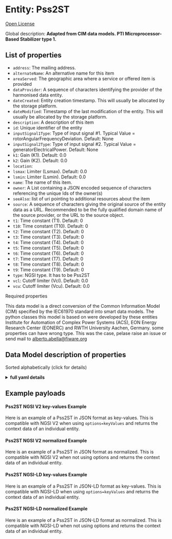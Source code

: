 Entity: Pss2ST  
==============  
[Open License](https://github.com/smart-data-models//dataModel.EnergyCIM/blob/master/Pss2ST/LICENSE.md)  
Global description: **Adapted from CIM data models. PTI Microprocessor-Based Stabilizer type 1.**  

## List of properties  

- `address`: The mailing address.  - `alternateName`: An alternative name for this item  - `areaServed`: The geographic area where a service or offered item is provided  - `dataProvider`: A sequence of characters identifying the provider of the harmonised data entity.  - `dateCreated`: Entity creation timestamp. This will usually be allocated by the storage platform.  - `dateModified`: Timestamp of the last modification of the entity. This will usually be allocated by the storage platform.  - `description`: A description of this item  - `id`: Unique identifier of the entity  - `inputSignal1Type`: Type of input signal #1.  Typical Value = rotorAngularFrequencyDeviation. Default: None  - `inputSignal2Type`: Type of input signal #2.  Typical Value = generatorElectricalPower. Default: None  - `k1`: Gain (K1). Default: 0.0  - `k2`: Gain (K2). Default: 0.0  - `location`:   - `lsmax`: Limiter (Lsmax). Default: 0.0  - `lsmin`: Limiter (Lsmin). Default: 0.0  - `name`: The name of this item.  - `owner`: A List containing a JSON encoded sequence of characters referencing the unique Ids of the owner(s)  - `seeAlso`: list of uri pointing to additional resources about the item  - `source`: A sequence of characters giving the original source of the entity data as a URL. Recommended to be the fully qualified domain name of the source provider, or the URL to the source object.  - `t1`: Time constant (T1). Default: 0  - `t10`: Time constant (T10). Default: 0  - `t2`: Time constant (T2). Default: 0  - `t3`: Time constant (T3). Default: 0  - `t4`: Time constant (T4). Default: 0  - `t5`: Time constant (T5). Default: 0  - `t6`: Time constant (T6). Default: 0  - `t7`: Time constant (T7). Default: 0  - `t8`: Time constant (T8). Default: 0  - `t9`: Time constant (T9). Default: 0  - `type`: NGSI type. It has to be Pss2ST  - `vcl`: Cutoff limiter (Vcl). Default: 0.0  - `vcu`: Cutoff limiter (Vcu). Default: 0.0    
Required properties  
This data model is a direct conversion of the Common Information Model (CIM) specified by the IEC61970 standard into smart data models. The python classes this model is based on were developed by these entities Institute for Automation of Complex Power Systems (ACS), EON Energy Research Center (EONERC) and RWTH University Aachen, Germany. some properties can have wrong type. This was the case, pelase raise an issue or send mail to alberto.abella@fiware.org  
## Data Model description of properties  
Sorted alphabetically (click for details)  
<details><summary><strong>full yaml details</strong></summary>    
```yaml  
Pss2ST:    
  description: 'Adapted from CIM data models. PTI Microprocessor-Based Stabilizer type 1.'    
  properties:    
    address:    
      description: 'The mailing address.'    
      properties:    
        addressCountry:    
          description: 'Property. The country. For example, Spain. Model:''https://schema.org/Text'''    
          type: string    
        addressLocality:    
          description: 'Property. The locality in which the street address is, and which is in the region. Model:''https://schema.org/Text'''    
          type: string    
        addressRegion:    
          description: 'Property. The region in which the locality is, and which is in the country. Model:''https://schema.org/Text'''    
          type: string    
        areaServed:    
          description: 'Property. The geographic area where a service or offered item is provided. Model:''https://schema.org/Text'''    
          type: string    
        postOfficeBoxNumber:    
          description: 'Property. The post office box number for PO box addresses. For example, Spain. Model:''https://schema.org/Text'''    
          type: string    
        postalCode:    
          description: 'Property. The postal code. For example, Spain. Model:''https://schema.org/Text'''    
          type: string    
        streetAddress:    
          description: 'Property. The street address. Model:''https://schema.org/Text'''    
          type: string    
      type: Property    
    alternateName:    
      description: 'An alternative name for this item'    
      type: Property    
    areaServed:    
      description: 'The geographic area where a service or offered item is provided'    
      type: Property    
      x-ngsi:    
        model: https://schema.org/Text    
    dataProvider:    
      description: 'A sequence of characters identifying the provider of the harmonised data entity.'    
      type: Property    
    dateCreated:    
      description: 'Entity creation timestamp. This will usually be allocated by the storage platform.'    
      format: date-time    
      type: Property    
    dateModified:    
      description: 'Timestamp of the last modification of the entity. This will usually be allocated by the storage platform.'    
      format: date-time    
      type: Property    
    description:    
      description: 'A description of this item'    
      type: Property    
    id:    
      anyOf: &pss2st_-_properties_-_owner_-_items_-_anyof    
        - description: 'Property. Identifier format of any NGSI entity'    
          maxLength: 256    
          minLength: 1    
          pattern: ^[\w\-\.\{\}\$\+\*\[\]`|~^@!,:\\]+$    
          type: string    
        - description: 'Property. Identifier format of any NGSI entity'    
          format: uri    
          type: string    
      description: 'Unique identifier of the entity'    
      type: Property    
    inputSignal1Type:    
      description: "Type of input signal #1.  Typical Value = rotorAngularFrequencyDeviation. Default: None"    
      type: number    
      x-ngsi:    
        model: https://schema.org/Number    
    inputSignal2Type:    
      description: "Type of input signal #2.  Typical Value = generatorElectricalPower. Default: None"    
      type: number    
      x-ngsi:    
        model: https://schema.org/Number    
    k1:    
      description: 'Gain (K1). Default: 0.0'    
      type: number    
      x-ngsi:    
        model: https://schema.org/Number    
    k2:    
      description: 'Gain (K2). Default: 0.0'    
      type: number    
      x-ngsi:    
        model: https://schema.org/Number    
    location:    
      $id: https://geojson.org/schema/Geometry.json    
      $schema: "http://json-schema.org/draft-07/schema#"    
      oneOf:    
        - properties:    
            bbox:    
              items:    
                type: number    
              minItems: 4    
              type: array    
            coordinates:    
              items:    
                type: number    
              minItems: 2    
              type: array    
            type:    
              enum:    
                - Point    
              type: string    
          required:    
            - type    
            - coordinates    
          title: 'GeoJSON Point'    
          type: object    
        - properties:    
            bbox:    
              items:    
                type: number    
              minItems: 4    
              type: array    
            coordinates:    
              items:    
                items:    
                  type: number    
                minItems: 2    
                type: array    
              minItems: 2    
              type: array    
            type:    
              enum:    
                - LineString    
              type: string    
          required:    
            - type    
            - coordinates    
          title: 'GeoJSON LineString'    
          type: object    
        - properties:    
            bbox:    
              items:    
                type: number    
              minItems: 4    
              type: array    
            coordinates:    
              items:    
                items:    
                  items:    
                    type: number    
                  minItems: 2    
                  type: array    
                minItems: 4    
                type: array    
              type: array    
            type:    
              enum:    
                - Polygon    
              type: string    
          required:    
            - type    
            - coordinates    
          title: 'GeoJSON Polygon'    
          type: object    
        - properties:    
            bbox:    
              items:    
                type: number    
              minItems: 4    
              type: array    
            coordinates:    
              items:    
                items:    
                  type: number    
                minItems: 2    
                type: array    
              type: array    
            type:    
              enum:    
                - MultiPoint    
              type: string    
          required:    
            - type    
            - coordinates    
          title: 'GeoJSON MultiPoint'    
          type: object    
        - properties:    
            bbox:    
              items:    
                type: number    
              minItems: 4    
              type: array    
            coordinates:    
              items:    
                items:    
                  items:    
                    type: number    
                  minItems: 2    
                  type: array    
                minItems: 2    
                type: array    
              type: array    
            type:    
              enum:    
                - MultiLineString    
              type: string    
          required:    
            - type    
            - coordinates    
          title: 'GeoJSON MultiLineString'    
          type: object    
        - properties:    
            bbox:    
              items:    
                type: number    
              minItems: 4    
              type: array    
            coordinates:    
              items:    
                items:    
                  items:    
                    items:    
                      type: number    
                    minItems: 2    
                    type: array    
                  minItems: 4    
                  type: array    
                type: array    
              type: array    
            type:    
              enum:    
                - MultiPolygon    
              type: string    
          required:    
            - type    
            - coordinates    
          title: 'GeoJSON MultiPolygon'    
          type: object    
      title: 'GeoJSON Geometry'    
    lsmax:    
      description: 'Limiter (Lsmax). Default: 0.0'    
      type: number    
      x-ngsi:    
        model: https://schema.org/Number    
    lsmin:    
      description: 'Limiter (Lsmin). Default: 0.0'    
      type: number    
      x-ngsi:    
        model: https://schema.org/Number    
    name:    
      description: 'The name of this item.'    
      type: Property    
    owner:    
      description: 'A List containing a JSON encoded sequence of characters referencing the unique Ids of the owner(s)'    
      items:    
        anyOf: *pss2st_-_properties_-_owner_-_items_-_anyof    
        description: 'Property. Unique identifier of the entity'    
      type: Property    
    seeAlso:    
      description: 'list of uri pointing to additional resources about the item'    
      oneOf:    
        - items:    
            - format: uri    
              type: string    
          minItems: 1    
          type: array    
        - format: uri    
          type: string    
      type: Property    
    source:    
      description: 'A sequence of characters giving the original source of the entity data as a URL. Recommended to be the fully qualified domain name of the source provider, or the URL to the source object.'    
      type: Property    
    t1:    
      description: 'Time constant (T1). Default: 0'    
      type: number    
      x-ngsi:    
        model: https://schema.org/Number    
    t10:    
      description: 'Time constant (T10). Default: 0'    
      type: number    
      x-ngsi:    
        model: https://schema.org/Number    
    t2:    
      description: 'Time constant (T2). Default: 0'    
      type: number    
      x-ngsi:    
        model: https://schema.org/Number    
    t3:    
      description: 'Time constant (T3). Default: 0'    
      type: number    
      x-ngsi:    
        model: https://schema.org/Number    
    t4:    
      description: 'Time constant (T4). Default: 0'    
      type: number    
      x-ngsi:    
        model: https://schema.org/Number    
    t5:    
      description: 'Time constant (T5). Default: 0'    
      type: number    
      x-ngsi:    
        model: https://schema.org/Number    
    t6:    
      description: 'Time constant (T6). Default: 0'    
      type: number    
      x-ngsi:    
        model: https://schema.org/Number    
    t7:    
      description: 'Time constant (T7). Default: 0'    
      type: number    
      x-ngsi:    
        model: https://schema.org/Number    
    t8:    
      description: 'Time constant (T8). Default: 0'    
      type: number    
      x-ngsi:    
        model: https://schema.org/Number    
    t9:    
      description: 'Time constant (T9). Default: 0'    
      type: number    
      x-ngsi:    
        model: https://schema.org/Number    
    type:    
      description: 'NGSI type. It has to be Pss2ST'    
      enum:    
        - Pss2ST    
      type: Property    
    vcl:    
      description: 'Cutoff limiter (Vcl). Default: 0.0'    
      type: number    
      x-ngsi:    
        model: https://schema.org/Number    
    vcu:    
      description: 'Cutoff limiter (Vcu). Default: 0.0'    
      type: number    
      x-ngsi:    
        model: https://schema.org/Number    
  required: []    
  type: object    
```  
</details>    
## Example payloads    
#### Pss2ST NGSI V2 key-values Example    
Here is an example of a Pss2ST in JSON format as key-values. This is compatible with NGSI V2 when  using `options=keyValues` and returns the context data of an individual entity.  
#### Pss2ST NGSI V2 normalized Example    
Here is an example of a Pss2ST in JSON format as normalized. This is compatible with NGSI V2 when not using options and returns the context data of an individual entity.  
#### Pss2ST NGSI-LD key-values Example    
Here is an example of a Pss2ST in JSON-LD format as key-values. This is compatible with NGSI-LD when  using `options=keyValues` and returns the context data of an individual entity.  
#### Pss2ST NGSI-LD normalized Example    
Here is an example of a Pss2ST in JSON-LD format as normalized. This is compatible with NGSI-LD when not using options and returns the context data of an individual entity.  
